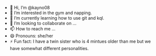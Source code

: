 - 👋 Hi, I’m @kayno08
- 👀 I’m interested in the gym and napping.
- 🌱 I’m currently learning how to use git and kql.
- 💞️ I’m looking to collaborate on ...
- 📫 How to reach me ...
- 😄 Pronouns: she/her
- ⚡ Fun fact: I have a twin sister who is 4 mintues older than me but we have somewhat different personalities. 

<!---
kayno08/kayno08 is a ✨ special ✨ repository because its `README.md` (this file) appears on your GitHub profile.
You can click the Preview link to take a look at your changes.
--->
